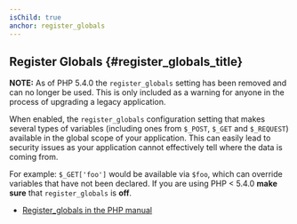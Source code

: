 ```yaml
---
isChild: true
anchor: register_globals
---
```


## Register Globals {#register_globals_title}

**NOTE:** As of PHP 5.4.0 the `register_globals` setting has been removed and can no 
longer be used. This is only included as a warning for anyone in the process of upgrading a legacy application.

When enabled, the `register_globals` configuration setting that makes several types of variables (including ones from 
`$_POST`, `$_GET` and `$_REQUEST`) available in the global scope of your application. This can easily lead to 
security issues as your application cannot effectively tell where the data is coming from.

For example: `$_GET['foo']` would be available via `$foo`, which can override variables that have not been declared. 
If you are using PHP < 5.4.0 __make sure__ that `register_globals` is __off__.

* [Register_globals in the PHP manual](http://www.php.net/manual/en/security.globals.php)